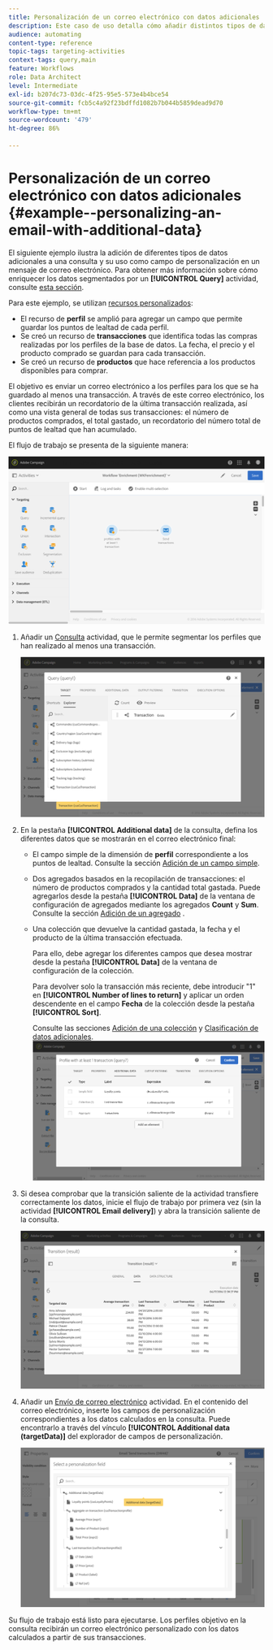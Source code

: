 ```yaml
---
title: Personalización de un correo electrónico con datos adicionales
description: Este caso de uso detalla cómo añadir distintos tipos de datos adicionales a una consulta y utilizarlos como campos de personalización en un mensaje de correo electrónico.
audience: automating
content-type: reference
topic-tags: targeting-activities
context-tags: query,main
feature: Workflows
role: Data Architect
level: Intermediate
exl-id: b207dc73-03dc-4f25-95e5-573e4b4bce54
source-git-commit: fcb5c4a92f23bdffd1082b7b044b5859dead9d70
workflow-type: tm+mt
source-wordcount: '479'
ht-degree: 86%

---
```


# Personalización de un correo electrónico con datos adicionales {#example--personalizing-an-email-with-additional-data}

El siguiente ejemplo ilustra la adición de diferentes tipos de datos adicionales a una consulta y su uso como campo de personalización en un mensaje de correo electrónico. Para obtener más información sobre cómo enriquecer los datos segmentados por un **[!UICONTROL Query]** actividad, consulte [esta sección](../../automating/using/query.md#enriching-data).

Para este ejemplo, se utilizan [recursos personalizados](../../developing/using/data-model-concepts.md):

* El recurso de **perfil** se amplió para agregar un campo que permite guardar los puntos de lealtad de cada perfil.
* Se creó un recurso de **transacciones** que identifica todas las compras realizadas por los perfiles de la base de datos. La fecha, el precio y el producto comprado se guardan para cada transacción.
* Se creó un recurso de **productos** que hace referencia a los productos disponibles para comprar.

El objetivo es enviar un correo electrónico a los perfiles para los que se ha guardado al menos una transacción. A través de este correo electrónico, los clientes recibirán un recordatorio de la última transacción realizada, así como una vista general de todas sus transacciones: el número de productos comprados, el total gastado, un recordatorio del número total de puntos de lealtad que han acumulado.

El flujo de trabajo se presenta de la siguiente manera:

![](assets/enrichment_example1.png)

1. Añadir un [Consulta](../../automating/using/query.md) actividad, que le permite segmentar los perfiles que han realizado al menos una transacción.

   ![](assets/enrichment_example2.png)

1. En la pestaña **[!UICONTROL Additional data]** de la consulta, defina los diferentes datos que se mostrarán en el correo electrónico final:

   * El campo simple de la dimensión de **perfil** correspondiente a los puntos de lealtad. Consulte la sección [Adición de un campo simple](../../automating/using/query.md#adding-a-simple-field).
   * Dos agregados basados en la recopilación de transacciones: el número de productos comprados y la cantidad total gastada. Puede agregarlos desde la pestaña **[!UICONTROL Data]** de la ventana de configuración de agregados mediante los agregados **Count** y **Sum**. Consulte la sección [Adición de un agregado](../../automating/using/query.md#adding-an-aggregate) .
   * Una colección que devuelve la cantidad gastada, la fecha y el producto de la última transacción efectuada.

      Para ello, debe agregar los diferentes campos que desea mostrar desde la pestaña **[!UICONTROL Data]** de la ventana de configuración de la colección.

      Para devolver solo la transacción más reciente, debe introducir &quot;1&quot; en **[!UICONTROL Number of lines to return]** y aplicar un orden descendente en el campo **Fecha** de la colección desde la pestaña **[!UICONTROL Sort]**.

      Consulte las secciones [Adición de una colección](../../automating/using/query.md#adding-a-collection) y [Clasificación de datos adicionales](../../automating/using/query.md#sorting-additional-data).
   ![](assets/enrichment_example4.png)

1. Si desea comprobar que la transición saliente de la actividad transfiere correctamente los datos, inicie el flujo de trabajo por primera vez (sin la actividad **[!UICONTROL Email delivery]**) y abra la transición saliente de la consulta.

   ![](assets/enrichment_example5.png)

1. Añadir un [Envío de correo electrónico](../../automating/using/email-delivery.md) actividad. En el contenido del correo electrónico, inserte los campos de personalización correspondientes a los datos calculados en la consulta. Puede encontrarlo a través del vínculo **[!UICONTROL Additional data (targetData)]** del explorador de campos de personalización.

   ![](assets/enrichment_example3.png)

Su flujo de trabajo está listo para ejecutarse. Los perfiles objetivo en la consulta recibirán un correo electrónico personalizado con los datos calculados a partir de sus transacciones.
